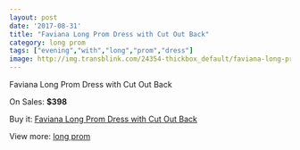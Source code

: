 ```yaml
---
layout: post
date: '2017-08-31'
title: "Faviana Long Prom Dress with Cut Out Back"
category: long prom
tags: ["evening","with","long","prom","dress"]
image: http://img.transblink.com/24354-thickbox_default/faviana-long-prom-dress-with-cut-out-back.jpg
---
```

Faviana Long Prom Dress with Cut Out Back

On Sales: **$398**
<a href="https://www.transblink.com/en/long-prom/7706-faviana-long-prom-dress-with-cut-out-back.html"><amp-img layout="responsive" width="600" height="600" src="//img.transblink.com/24354-thickbox_default/faviana-long-prom-dress-with-cut-out-back.jpg" alt="Faviana Long Prom Dress with Cut Out Back 0" /></a>
<a href="https://www.transblink.com/en/long-prom/7706-faviana-long-prom-dress-with-cut-out-back.html"><amp-img layout="responsive" width="600" height="600" src="//img.transblink.com/24357-thickbox_default/faviana-long-prom-dress-with-cut-out-back.jpg" alt="Faviana Long Prom Dress with Cut Out Back 1" /></a>
<a href="https://www.transblink.com/en/long-prom/7706-faviana-long-prom-dress-with-cut-out-back.html"><amp-img layout="responsive" width="600" height="600" src="//img.transblink.com/24356-thickbox_default/faviana-long-prom-dress-with-cut-out-back.jpg" alt="Faviana Long Prom Dress with Cut Out Back 2" /></a>
<a href="https://www.transblink.com/en/long-prom/7706-faviana-long-prom-dress-with-cut-out-back.html"><amp-img layout="responsive" width="600" height="600" src="//img.transblink.com/24355-thickbox_default/faviana-long-prom-dress-with-cut-out-back.jpg" alt="Faviana Long Prom Dress with Cut Out Back 3" /></a>

Buy it: [Faviana Long Prom Dress with Cut Out Back](https://www.transblink.com/en/long-prom/7706-faviana-long-prom-dress-with-cut-out-back.html "Faviana Long Prom Dress with Cut Out Back")

View more: [long prom](https://www.transblink.com/en/58-long-prom "long prom")